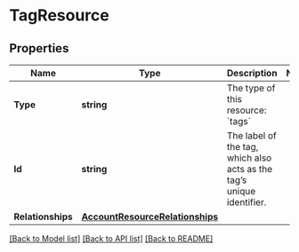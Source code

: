 # TagResource

## Properties

Name | Type | Description | Notes
------------ | ------------- | ------------- | -------------
**Type** | **string** | The type of this resource: &#x60;tags&#x60; | 
**Id** | **string** | The label of the tag, which also acts as the tag’s unique identifier.  | 
**Relationships** | [**AccountResourceRelationships**](AccountResource_relationships.md) |  | 

[[Back to Model list]](../README.md#documentation-for-models) [[Back to API list]](../README.md#documentation-for-api-endpoints) [[Back to README]](../README.md)



